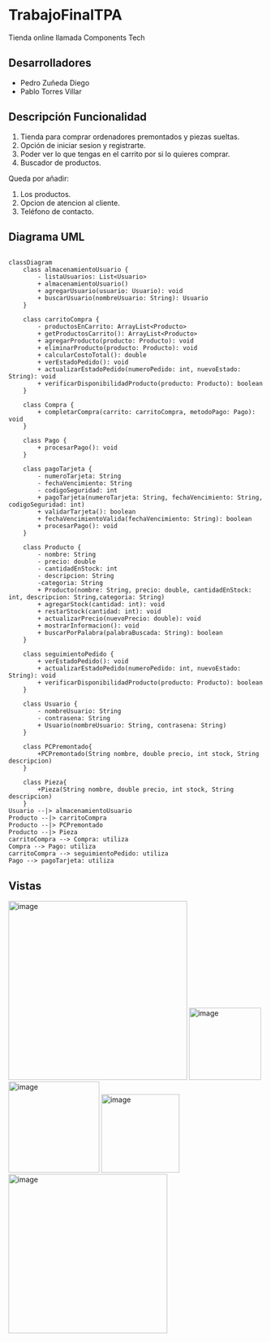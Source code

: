 # TrabajoFinalTPA

Tienda online llamada Components Tech

## Desarrolladores
- Pedro Zuñeda Diego
- Pablo Torres Villar

## Descripción Funcionalidad

1. Tienda para comprar ordenadores premontados y piezas sueltas.
2. Opción de iniciar sesion y registrarte.
3. Poder ver lo que tengas en el carrito por si lo quieres comprar.
4. Buscador de productos.

Queda por añadir:

1. Los productos.
2. Opcion de atencion al cliente.
3. Teléfono de contacto.

## Diagrama UML
```mermaid

classDiagram
    class almacenamientoUsuario {
        - listaUsuarios: List<Usuario>
        + almacenamientoUsuario()
        + agregarUsuario(usuario: Usuario): void
        + buscarUsuario(nombreUsuario: String): Usuario
    }

    class carritoCompra {
        - productosEnCarrito: ArrayList<Producto>
        + getProductosCarrito(): ArrayList<Producto>
        + agregarProducto(producto: Producto): void
        + eliminarProducto(producto: Producto): void
        + calcularCostoTotal(): double
        + verEstadoPedido(): void
        + actualizarEstadoPedido(numeroPedido: int, nuevoEstado: String): void
        + verificarDisponibilidadProducto(producto: Producto): boolean
    }

    class Compra {
        + completarCompra(carrito: carritoCompra, metodoPago: Pago): void
    }

    class Pago {
        + procesarPago(): void
    }

    class pagoTarjeta {
        - numeroTarjeta: String
        - fechaVencimiento: String
        - codigoSeguridad: int
        + pagoTarjeta(numeroTarjeta: String, fechaVencimiento: String, codigoSeguridad: int)
        + validarTarjeta(): boolean
        + fechaVencimientoValida(fechaVencimiento: String): boolean
        + procesarPago(): void
    }

    class Producto {
        - nombre: String
        - precio: double
        - cantidadEnStock: int
        - descripcion: String
        -categoria: String
        + Producto(nombre: String, precio: double, cantidadEnStock: int, descripcion: String,categoria: String)
        + agregarStock(cantidad: int): void
        + restarStock(cantidad: int): void
        + actualizarPrecio(nuevoPrecio: double): void
        + mostrarInformacion(): void
        + buscarPorPalabra(palabraBuscada: String): boolean
    }

    class seguimientoPedido {
        + verEstadoPedido(): void
        + actualizarEstadoPedido(numeroPedido: int, nuevoEstado: String): void
        + verificarDisponibilidadProducto(producto: Producto): boolean
    }

    class Usuario {
        - nombreUsuario: String
        - contrasena: String
        + Usuario(nombreUsuario: String, contrasena: String)
    }

    class PCPremontado{
        +PCPremontado(String nombre, double precio, int stock, String descripcion)
    }

    class Pieza{
        +Pieza(String nombre, double precio, int stock, String descripcion)
    }
Usuario --|> almacenamientoUsuario
Producto --|> carritoCompra
Producto --|> PCPremontado
Producto --|> Pieza
carritoCompra --> Compra: utiliza
Compra --> Pago: utiliza
carritoCompra --> seguimientoPedido: utiliza
Pago --> pagoTarjeta: utiliza
```

## Vistas


<img width="352" alt="image" src="https://github.com/Pabl0t0rr/TrabajoFinalTPA/assets/144015677/3991a1ed-5cb5-4d63-9fd1-49d588eb331e">


<img width="142" alt="image" src="https://github.com/Pabl0t0rr/TrabajoFinalTPA/assets/144015677/435ed2a2-305e-4900-be1c-cb9c48259f11">

<img width="179" alt="image" src="https://github.com/Pabl0t0rr/TrabajoFinalTPA/assets/144015677/a9155150-9dfc-4e42-900d-32797336dada">

<img width="154" alt="image" src="https://github.com/Pabl0t0rr/TrabajoFinalTPA/assets/144015677/7b6ef126-8384-45c3-ae12-fa11bda215c3">

<img width="313" alt="image" src="https://github.com/Pabl0t0rr/TrabajoFinalTPA/assets/144015677/546a3c35-09ce-40e4-9a83-69453c274237">








